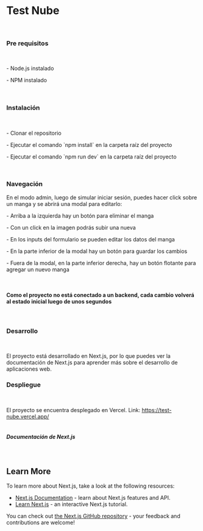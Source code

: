 <h1>Test Nube</h1>
<br/>

<h3>Pre requisitos</h3>
<br/>

<p>- Node.js instalado</p>
<p>- NPM instalado</p>
<br/>

<h3>Instalación</h3>
<br/>

<p>- Clonar el repositorio</p>
<p>- Ejecutar el comando `npm install` en la carpeta raíz del proyecto</p>
<p>- Ejecutar el comando `npm run dev` en la carpeta raíz del proyecto</p>
<br/>

<h3>Navegación</h3>
<p>En el modo admin, luego de simular iniciar sesión, puedes hacer click sobre un manga y se abrirá una modal para editarlo:</p>
<p>- Arriba a la izquierda hay un botón para eliminar el manga</p>
<p>- Con un click en la imagen podrás subir una nueva</p>
<p>- En los inputs del formulario se pueden editar los datos del manga</p>
<p>- En la parte inferior de la modal hay un botón para guardar los cambios</p>
<p>- Fuera de la modal, en la parte inferior derecha, hay un botón flotante para agregar un nuevo manga</p>
<br/>

<h4>Como el proyecto no está conectado a un backend, cada cambio volverá al estado inicial luego de unos segundos</h4>
<br/>

<h3>Desarrollo</h3>
<br/>

El proyecto está desarrollado en Next.js, por lo que puedes ver la documentación de Next.js para aprender más sobre el desarrollo de aplicaciones web.
<br/>

<h3>Despliegue</h3>
<br/>

El proyecto se encuentra desplegado en Vercel.
Link: https://test-nube.vercel.app/
<br/>
<br/>


<h5>Documentación de Next.js</h5>
<br/>

## Learn More

To learn more about Next.js, take a look at the following resources:

- [Next.js Documentation](https://nextjs.org/docs) - learn about Next.js features and API.
- [Learn Next.js](https://nextjs.org/learn) - an interactive Next.js tutorial.

You can check out [the Next.js GitHub repository](https://github.com/vercel/next.js) - your feedback and contributions are welcome!
